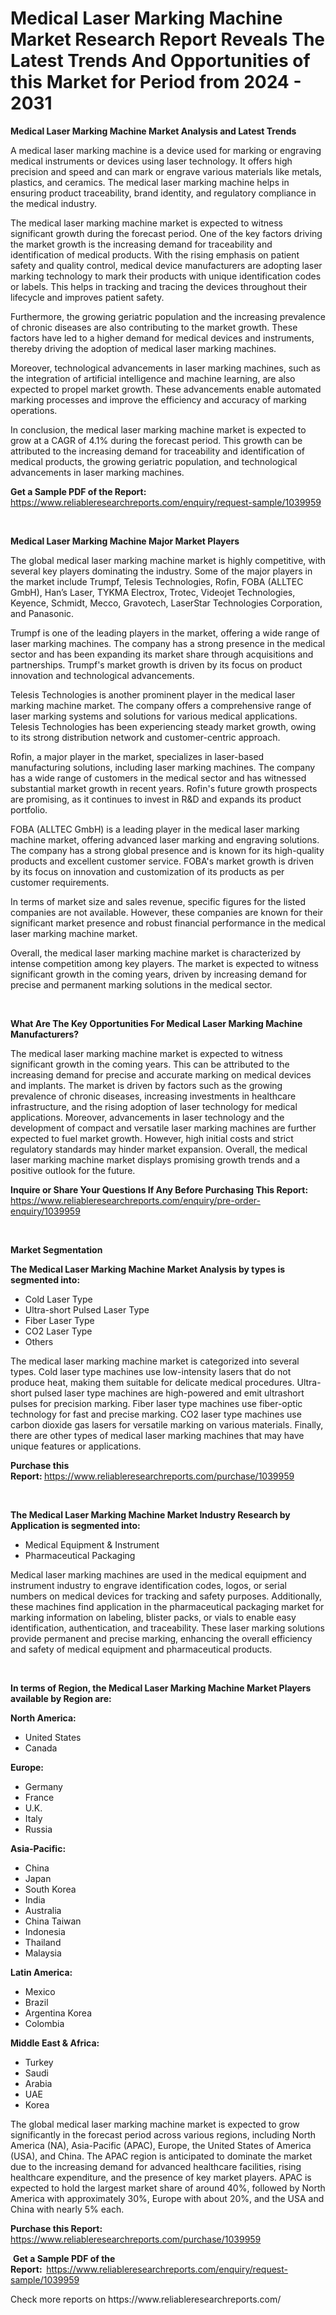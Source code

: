 <p><h1>Medical Laser Marking Machine Market Research Report Reveals The Latest Trends And Opportunities of this Market for Period from 2024 - 2031</h1></p><p><strong>Medical Laser Marking Machine Market Analysis and Latest Trends</strong></p>
<p><p>A medical laser marking machine is a device used for marking or engraving medical instruments or devices using laser technology. It offers high precision and speed and can mark or engrave various materials like metals, plastics, and ceramics. The medical laser marking machine helps in ensuring product traceability, brand identity, and regulatory compliance in the medical industry.</p><p>The medical laser marking machine market is expected to witness significant growth during the forecast period. One of the key factors driving the market growth is the increasing demand for traceability and identification of medical products. With the rising emphasis on patient safety and quality control, medical device manufacturers are adopting laser marking technology to mark their products with unique identification codes or labels. This helps in tracking and tracing the devices throughout their lifecycle and improves patient safety.</p><p>Furthermore, the growing geriatric population and the increasing prevalence of chronic diseases are also contributing to the market growth. These factors have led to a higher demand for medical devices and instruments, thereby driving the adoption of medical laser marking machines.</p><p>Moreover, technological advancements in laser marking machines, such as the integration of artificial intelligence and machine learning, are also expected to propel market growth. These advancements enable automated marking processes and improve the efficiency and accuracy of marking operations.</p><p>In conclusion, the medical laser marking machine market is expected to grow at a CAGR of 4.1% during the forecast period. This growth can be attributed to the increasing demand for traceability and identification of medical products, the growing geriatric population, and technological advancements in laser marking machines.</p></p>
<p><strong>Get a Sample PDF of the Report:&nbsp;</strong> <a href="https://www.reliableresearchreports.com/enquiry/request-sample/1039959">https://www.reliableresearchreports.com/enquiry/request-sample/1039959</a></p>
<p>&nbsp;</p>
<p><strong>Medical Laser Marking Machine Major Market Players</strong></p>
<p><p>The global medical laser marking machine market is highly competitive, with several key players dominating the industry. Some of the major players in the market include Trumpf, Telesis Technologies, Rofin, FOBA (ALLTEC GmbH), Han’s Laser, TYKMA Electrox, Trotec, Videojet Technologies, Keyence, Schmidt, Mecco, Gravotech, LaserStar Technologies Corporation, and Panasonic.</p><p>Trumpf is one of the leading players in the market, offering a wide range of laser marking machines. The company has a strong presence in the medical sector and has been expanding its market share through acquisitions and partnerships. Trumpf's market growth is driven by its focus on product innovation and technological advancements.</p><p>Telesis Technologies is another prominent player in the medical laser marking machine market. The company offers a comprehensive range of laser marking systems and solutions for various medical applications. Telesis Technologies has been experiencing steady market growth, owing to its strong distribution network and customer-centric approach.</p><p>Rofin, a major player in the market, specializes in laser-based manufacturing solutions, including laser marking machines. The company has a wide range of customers in the medical sector and has witnessed substantial market growth in recent years. Rofin's future growth prospects are promising, as it continues to invest in R&D and expands its product portfolio.</p><p>FOBA (ALLTEC GmbH) is a leading player in the medical laser marking machine market, offering advanced laser marking and engraving solutions. The company has a strong global presence and is known for its high-quality products and excellent customer service. FOBA's market growth is driven by its focus on innovation and customization of its products as per customer requirements.</p><p>In terms of market size and sales revenue, specific figures for the listed companies are not available. However, these companies are known for their significant market presence and robust financial performance in the medical laser marking machine market.</p><p>Overall, the medical laser marking machine market is characterized by intense competition among key players. The market is expected to witness significant growth in the coming years, driven by increasing demand for precise and permanent marking solutions in the medical sector.</p></p>
<p>&nbsp;</p>
<p><strong>What Are The Key Opportunities For Medical Laser Marking Machine Manufacturers?</strong></p>
<p><p>The medical laser marking machine market is expected to witness significant growth in the coming years. This can be attributed to the increasing demand for precise and accurate marking on medical devices and implants. The market is driven by factors such as the growing prevalence of chronic diseases, increasing investments in healthcare infrastructure, and the rising adoption of laser technology for medical applications. Moreover, advancements in laser technology and the development of compact and versatile laser marking machines are further expected to fuel market growth. However, high initial costs and strict regulatory standards may hinder market expansion. Overall, the medical laser marking machine market displays promising growth trends and a positive outlook for the future.</p></p>
<p><strong>Inquire or Share Your Questions If Any Before Purchasing This Report:</strong> <a href="https://www.reliableresearchreports.com/enquiry/pre-order-enquiry/1039959">https://www.reliableresearchreports.com/enquiry/pre-order-enquiry/1039959</a></p>
<p>&nbsp;</p>
<p><strong>Market Segmentation</strong></p>
<p><strong>The Medical Laser Marking Machine Market Analysis by types is segmented into:</strong></p>
<p><ul><li>Cold Laser Type</li><li>Ultra-short Pulsed Laser Type</li><li>Fiber Laser Type</li><li>CO2 Laser Type</li><li>Others</li></ul></p>
<p><p>The medical laser marking machine market is categorized into several types. Cold laser type machines use low-intensity lasers that do not produce heat, making them suitable for delicate medical procedures. Ultra-short pulsed laser type machines are high-powered and emit ultrashort pulses for precision marking. Fiber laser type machines use fiber-optic technology for fast and precise marking. CO2 laser type machines use carbon dioxide gas lasers for versatile marking on various materials. Finally, there are other types of medical laser marking machines that may have unique features or applications.</p></p>
<p><strong>Purchase this Report:&nbsp;</strong><a href="https://www.reliableresearchreports.com/purchase/1039959">https://www.reliableresearchreports.com/purchase/1039959</a></p>
<p>&nbsp;</p>
<p><strong>The Medical Laser Marking Machine Market Industry Research by Application is segmented into:</strong></p>
<p><ul><li>Medical Equipment & Instrument</li><li>Pharmaceutical Packaging</li></ul></p>
<p><p>Medical laser marking machines are used in the medical equipment and instrument industry to engrave identification codes, logos, or serial numbers on medical devices for tracking and safety purposes. Additionally, these machines find application in the pharmaceutical packaging market for marking information on labeling, blister packs, or vials to enable easy identification, authentication, and traceability. These laser marking solutions provide permanent and precise marking, enhancing the overall efficiency and safety of medical equipment and pharmaceutical products.</p></p>
<p>&nbsp;</p>
<p><strong>In terms of Region, the Medical Laser Marking Machine Market Players available by Region are:</strong></p>
<p>
    <p> <strong> North America: </strong>
        <ul>
            <li>United States</li>
            <li>Canada</li>
        </ul>
        </p> 
    <p> <strong> Europe: </strong>
        <ul>
            <li>Germany</li>
            <li>France</li>
            <li>U.K.</li>
            <li>Italy</li>
            <li>Russia</li>
        </ul>
        </p> 
    <p> <strong> Asia-Pacific: </strong>
        <ul>
            <li>China</li>
            <li>Japan</li>
            <li>South Korea</li>
            <li>India</li>
            <li>Australia</li>
            <li>China Taiwan</li>
            <li>Indonesia</li>
            <li>Thailand</li>
            <li>Malaysia</li>
        </ul>
        </p> 
    <p> <strong> Latin America: </strong>
        <ul>
            <li>Mexico</li>
            <li>Brazil</li>
            <li>Argentina Korea</li>
            <li>Colombia</li>
        </ul>
        </p> 
    <p> <strong> Middle East & Africa: </strong>
        <ul>
            <li>Turkey</li>
            <li>Saudi</li>
            <li>Arabia</li>
            <li>UAE</li>
            <li>Korea</li>
        </ul>
    </p>
    </p>
<p><p>The global medical laser marking machine market is expected to grow significantly in the forecast period across various regions, including North America (NA), Asia-Pacific (APAC), Europe, the United States of America (USA), and China. The APAC region is anticipated to dominate the market due to the increasing demand for advanced healthcare facilities, rising healthcare expenditure, and the presence of key market players. APAC is expected to hold the largest market share of around 40%, followed by North America with approximately 30%, Europe with about 20%, and the USA and China with nearly 5% each.</p></p>
<p><strong>Purchase this Report: </strong><a href="https://www.reliableresearchreports.com/purchase/1039959">https://www.reliableresearchreports.com/purchase/1039959</a></p>
<p>&nbsp;<strong>Get a Sample PDF of the Report:&nbsp;&nbsp;</strong><a href="https://www.reliableresearchreports.com/enquiry/request-sample/1039959">https://www.reliableresearchreports.com/enquiry/request-sample/1039959</a></p>
<p><strong></strong></p>
<p>Check more reports on https://www.reliableresearchreports.com/</p>